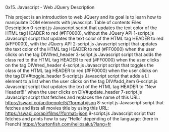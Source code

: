 0x15. Javascript - Web JQuery
Description

This project is an introduction to web JQuery and its goal is to learn how to manipulate DOM elements with javascript.
Table of contents
Files 	Description
0-script.js 	Javascript script that updates the text color of the HTML tag HEADER to red (#FF0000), without the JQuery API
1-script.js 	Javascript script that updates the text color of the HTML tag HEADER to red (#FF0000), with the JQuery API
2-script.js 	Javascript script that updates the text color of the HTML tag HEADER to red (#FF0000) when the user clicks on the tag DIV#red_header
3-script.js 	Javascript script that adds the class red to the HTML tag HEADER to red (#FF0000) when the user clicks on the tag DIV#red_header
4-script.js 	Javascript script that toggles the class of the HTML tag HEADER to red (#FF0000) when the user clicks on the tag DIV#toggle_header
5-script.js 	Javascript script that adds a LI element to a list when the user clicks on the tag DIV#add_item
6-script.js 	Javascript script that updates the text of the HTML tag HEADER to “New Header!!!” when the user clicks on DIV#update_header
7-script.js 	Javascript script that fetches and replaces the name of this URL: https://swapi.co/api/people/5/?format=json
8-script.js 	Javascript script that fetches and lists all movies title by using this URL: https://swapi.co/api/films/?format=json
9-script.js 	Javascript script that fetches and prints how to say “Hello” depending of the language: (here in French) https://fourtonfish.com/hellosalut/?lang=fr
